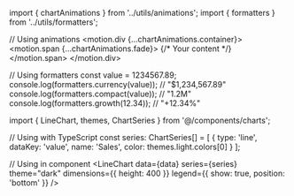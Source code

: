 import { chartAnimations } from '../utils/animations';
import { formatters } from '../utils/formatters';

// Using animations
<motion.div {...chartAnimations.container}>
  <motion.span {...chartAnimations.fade}>
    {/* Your content */}
  </motion.span>
</motion.div>

// Using formatters
const value = 1234567.89;
console.log(formatters.currency(value)); // "$1,234,567.89"
console.log(formatters.compact(value));  // "1.2M"
console.log(formatters.growth(12.34));   // "+12.34%"



import { LineChart, themes, ChartSeries } from '@/components/charts';

// Using with TypeScript
const series: ChartSeries[] = [
  {
    type: 'line',
    dataKey: 'value',
    name: 'Sales',
    color: themes.light.colors[0]
  }
];

// Using in component
<LineChart
  data={data}
  series={series}
  theme="dark"
  dimensions={{ height: 400 }}
  legend={{ show: true, position: 'bottom' }}
/>